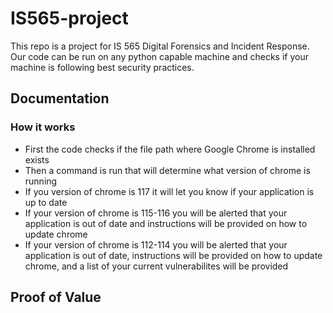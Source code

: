 # IS565-project
This repo is a project for IS 565 Digital Forensics and Incident Response. Our code can be run on any python capable machine and checks if your machine is following best security practices.

## Documentation

### How it works
* First the code checks if the file path where Google Chrome is installed exists
* Then a command is run that will determine what version of chrome is running
* If you version of chrome is 117 it will let you know if your application is up to date
* If your version of chrome is 115-116 you will be alerted that your application is out of date and instructions will be provided on how to update chrome
* If your version of chrome is 112-114 you will be alerted that your application is out of date, instructions will be provided on how to update chrome, and a list of your current vulnerabilites will be provided

## Proof of Value
